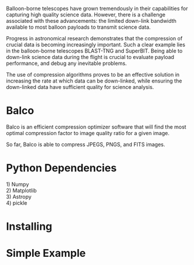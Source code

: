Balloon-borne telescopes have grown tremendously in their capabilities for capturing high quality science
data. However, there is a challenge associated with these advancements: the limited down-link bandwidth
available to most balloon payloads to transmit science data. 

Progress in astronomical research
demonstrates that the compression of crucial data is becoming increasingly important. Such a clear
example lies in the balloon-borne telescopes BLAST-TNG and SuperBIT. Being able to down-link science
data during the flight is crucial to evaluate payload performance, and debug any inevitable problems. 

The use of compression algorithms proves to be an effective solution in increasing the rate at which data can
be down-linked, while ensuring the down-linked data have sufficient quality for science analysis.

<h1>Balco</h1> 
Balco is an efficient compression optimizer software that will find the most optimal compression factor to image quality ratio for a given image.


So far, Balco is able to compress JPEGS, PNGS, and FITS images.


<h1>Python Dependencies</h1>
     1) Numpy
<br> 2) Matplotlib
<br> 3) Astropy
<br> 4) pickle


<h1>Installing</h1>


<h1>Simple Example</h1>
